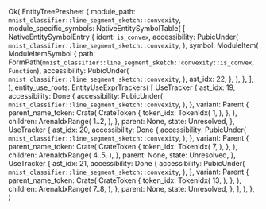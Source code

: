Ok(
    EntityTreePresheet {
        module_path: `mnist_classifier::line_segment_sketch::convexity`,
        module_specific_symbols: NativeEntitySymbolTable(
            [
                NativeEntitySymbolEntry {
                    ident: `is_convex`,
                    accessibility: PubicUnder(
                        `mnist_classifier::line_segment_sketch::convexity`,
                    ),
                    symbol: ModuleItem(
                        ModuleItemSymbol {
                            path: FormPath(`mnist_classifier::line_segment_sketch::convexity::is_convex`, `Function`),
                            accessibility: PubicUnder(
                                `mnist_classifier::line_segment_sketch::convexity`,
                            ),
                            ast_idx: 22,
                        },
                    ),
                },
            ],
        ),
        entity_use_roots: EntityUseExprTrackers(
            [
                UseTracker {
                    ast_idx: 19,
                    accessibility: Done {
                        accessibility: PubicUnder(
                            `mnist_classifier::line_segment_sketch::convexity`,
                        ),
                    },
                    variant: Parent {
                        parent_name_token: Crate(
                            CrateToken {
                                token_idx: TokenIdx(
                                    1,
                                ),
                            },
                        ),
                        children: ArenaIdxRange(
                            1..2,
                        ),
                    },
                    parent: None,
                    state: Unresolved,
                },
                UseTracker {
                    ast_idx: 20,
                    accessibility: Done {
                        accessibility: PubicUnder(
                            `mnist_classifier::line_segment_sketch::convexity`,
                        ),
                    },
                    variant: Parent {
                        parent_name_token: Crate(
                            CrateToken {
                                token_idx: TokenIdx(
                                    7,
                                ),
                            },
                        ),
                        children: ArenaIdxRange(
                            4..5,
                        ),
                    },
                    parent: None,
                    state: Unresolved,
                },
                UseTracker {
                    ast_idx: 21,
                    accessibility: Done {
                        accessibility: PubicUnder(
                            `mnist_classifier::line_segment_sketch::convexity`,
                        ),
                    },
                    variant: Parent {
                        parent_name_token: Crate(
                            CrateToken {
                                token_idx: TokenIdx(
                                    13,
                                ),
                            },
                        ),
                        children: ArenaIdxRange(
                            7..8,
                        ),
                    },
                    parent: None,
                    state: Unresolved,
                },
            ],
        ),
    },
)